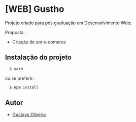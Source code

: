 # [WEB] Gustho

Projeto criado para pós graduação em Desenvolvimento Web;

Proposta:

- Criação de um e-comerce

## Instalação do projeto

```bash
  $ yarn
```

ou se preferir:

```bash
  $ npm install
```

## Autor

- [Gustavo Oliveira](https://www.github.com/dogustavo)
